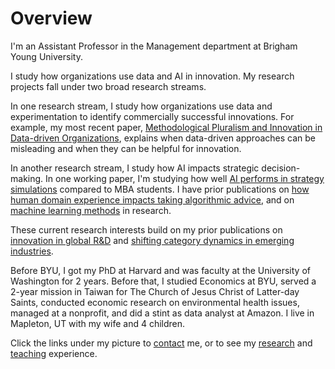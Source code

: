 # Overview

I'm an Assistant Professor in the Management department at Brigham Young University.

I study how organizations use data and AI in innovation. My research projects fall under two broad research streams.

In one research stream, I study how organizations use data and experimentation to identify commercially successful innovations. For example, my most recent paper, <a href="https://journals.sagepub.com/doi/10.1177/00018392251313737" target="_blank">Methodological Pluralism and Innovation in Data-driven Organizations</a>, explains when data-driven approaches can be misleading and when they can be helpful for innovation.

In another research stream, I study how AI impacts strategic decision-making. In one working paper, I'm studying how well <a href="https://papers.ssrn.com/sol3/papers.cfm?abstract_id=5239555" target="_blank">AI performs in strategy simulations</a> compared to MBA students. I have prior publications on <a href="https://pubsonline.informs.org/doi/abs/10.1287/orsc.2021.1554" target="_blank">how human domain experience impacts taking algorithmic advice</a>, and on <a href="https://onlinelibrary.wiley.com/doi/abs/10.1002/smj.3215" target="_blank">machine learning methods</a> in research.

These current research interests build on my prior publications on <a href="https://link.springer.com/article/10.1057/s41267-022-00570-2" target="_blank">innovation in global R&D</a> and <a href="https://pubsonline.informs.org/doi/abs/10.1287/stsc.2021.0130" target="_blank">shifting category dynamics in emerging industries</a>.  
  
Before BYU, I got my PhD at Harvard and was faculty at the University of Washington for 2 years. Before that, I studied Economics at BYU, served a 2-year mission in Taiwan for The Church of Jesus Christ of Latter-day Saints, conducted economic research on environmental health issues, managed at a nonprofit, and did a stint as data analyst at Amazon. I live in Mapleton, UT with my wife and 4 children.
  
Click the links under my picture to <a href="https://ryantallen.com/contact/" target="_blank">contact</a> me, or to see my <a href="https://ryantallen.com/research/" target="_blank">research</a> and <a href="https://ryantallen.com/teaching/" target="_blank">teaching</a> experience.
